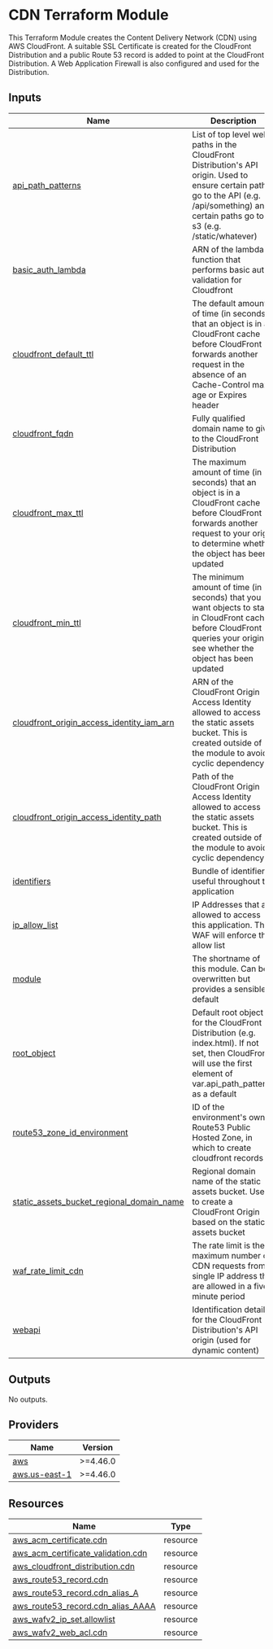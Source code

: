 # CDN Terraform Module

This Terraform Module creates the Content Delivery Network (CDN) using AWS CloudFront. A suitable SSL Certificate is created for the CloudFront Distribution and a public Route 53 record is added to point at the CloudFront Distribution. A Web Application Firewall is also configured and used for the Distribution.

<!-- BEGIN_TF_DOCS -->
## Inputs

| Name | Description | Type | Default | Required |
|------|-------------|------|---------|:--------:|
| <a name="input_api_path_patterns"></a> [api\_path\_patterns](#input\_api\_path\_patterns) | List of top level web paths in the CloudFront Distribution's API origin. Used to ensure certain paths go to the API (e.g. /api/something) and certain paths go to s3 (e.g. /static/whatever) | `list(string)` | `[]` | no |
| <a name="input_basic_auth_lambda"></a> [basic\_auth\_lambda](#input\_basic\_auth\_lambda) | ARN of the lambda function that performs basic auth validation for Cloudfront | `string` | n/a | yes |
| <a name="input_cloudfront_default_ttl"></a> [cloudfront\_default\_ttl](#input\_cloudfront\_default\_ttl) | The default amount of time (in seconds) that an object is in a CloudFront cache before CloudFront forwards another request in the absence of an Cache-Control max-age or Expires header | `number` | `0` | no |
| <a name="input_cloudfront_fqdn"></a> [cloudfront\_fqdn](#input\_cloudfront\_fqdn) | Fully qualified domain name to give to the CloudFront Distribution | `string` | n/a | yes |
| <a name="input_cloudfront_max_ttl"></a> [cloudfront\_max\_ttl](#input\_cloudfront\_max\_ttl) | The maximum amount of time (in seconds) that an object is in a CloudFront cache before CloudFront forwards another request to your origin to determine whether the object has been updated | `number` | `86400` | no |
| <a name="input_cloudfront_min_ttl"></a> [cloudfront\_min\_ttl](#input\_cloudfront\_min\_ttl) | The minimum amount of time (in seconds) that you want objects to stay in CloudFront caches before CloudFront queries your origin to see whether the object has been updated | `number` | `0` | no |
| <a name="input_cloudfront_origin_access_identity_iam_arn"></a> [cloudfront\_origin\_access\_identity\_iam\_arn](#input\_cloudfront\_origin\_access\_identity\_iam\_arn) | ARN of the CloudFront Origin Access Identity allowed to access the static assets bucket. This is created outside of the module to avoid a cyclic dependency | `string` | n/a | yes |
| <a name="input_cloudfront_origin_access_identity_path"></a> [cloudfront\_origin\_access\_identity\_path](#input\_cloudfront\_origin\_access\_identity\_path) | Path of the CloudFront Origin Access Identity allowed to access the static assets bucket. This is created outside of the module to avoid a cyclic dependency | `string` | n/a | yes |
| <a name="input_identifiers"></a> [identifiers](#input\_identifiers) | Bundle of identifiers useful throughout the application | `map(string)` | n/a | yes |
| <a name="input_ip_allow_list"></a> [ip\_allow\_list](#input\_ip\_allow\_list) | IP Addresses that are allowed to access this application. The WAF will enforce this allow list | `list(string)` | `[]` | no |
| <a name="input_module"></a> [module](#input\_module) | The shortname of this module. Can be overwritten but provides a sensible default | `string` | `"cdn"` | no |
| <a name="input_root_object"></a> [root\_object](#input\_root\_object) | Default root object for the CloudFront Distribution (e.g. index.html). If not set, then CloudFront will use the first element of var.api\_path\_patterns as a default | `string` | `""` | no |
| <a name="input_route53_zone_id_environment"></a> [route53\_zone\_id\_environment](#input\_route53\_zone\_id\_environment) | ID of the environment's own Route53 Public Hosted Zone, in which to create cloudfront records | `string` | n/a | yes |
| <a name="input_static_assets_bucket_regional_domain_name"></a> [static\_assets\_bucket\_regional\_domain\_name](#input\_static\_assets\_bucket\_regional\_domain\_name) | Regional domain name of the static assets bucket. Used to create a CloudFront Origin based on the static assets bucket | `string` | n/a | yes |
| <a name="input_waf_rate_limit_cdn"></a> [waf\_rate\_limit\_cdn](#input\_waf\_rate\_limit\_cdn) | The rate limit is the maximum number of CDN requests from a single IP address that are allowed in a five-minute period | `number` | `2000` | no |
| <a name="input_webapi"></a> [webapi](#input\_webapi) | Identification details for the CloudFront Distribution's API origin (used for dynamic content) | <pre>object({<br>    api_invoke_url = string<br>    api_key        = string<br>  })</pre> | n/a | yes |
## Outputs

No outputs.
## Providers

| Name | Version |
|------|---------|
| <a name="provider_aws"></a> [aws](#provider\_aws) | >=4.46.0 |
| <a name="provider_aws.us-east-1"></a> [aws.us-east-1](#provider\_aws.us-east-1) | >=4.46.0 |
## Resources

| Name | Type |
|------|------|
| [aws_acm_certificate.cdn](https://registry.terraform.io/providers/hashicorp/aws/latest/docs/resources/acm_certificate) | resource |
| [aws_acm_certificate_validation.cdn](https://registry.terraform.io/providers/hashicorp/aws/latest/docs/resources/acm_certificate_validation) | resource |
| [aws_cloudfront_distribution.cdn](https://registry.terraform.io/providers/hashicorp/aws/latest/docs/resources/cloudfront_distribution) | resource |
| [aws_route53_record.cdn](https://registry.terraform.io/providers/hashicorp/aws/latest/docs/resources/route53_record) | resource |
| [aws_route53_record.cdn_alias_A](https://registry.terraform.io/providers/hashicorp/aws/latest/docs/resources/route53_record) | resource |
| [aws_route53_record.cdn_alias_AAAA](https://registry.terraform.io/providers/hashicorp/aws/latest/docs/resources/route53_record) | resource |
| [aws_wafv2_ip_set.allowlist](https://registry.terraform.io/providers/hashicorp/aws/latest/docs/resources/wafv2_ip_set) | resource |
| [aws_wafv2_web_acl.cdn](https://registry.terraform.io/providers/hashicorp/aws/latest/docs/resources/wafv2_web_acl) | resource |
<!-- END_TF_DOCS -->